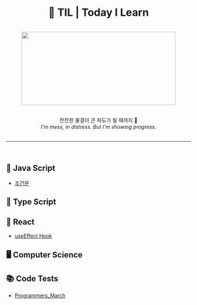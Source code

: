 <h1 align="center">📗 TIL | Today I Learn</h1>
<br>
<div align="center">
<img width="420px" height="200px"src="https://i.pinimg.com/originals/0b/5c/c0/0b5cc024841accd9a31a7b2daeb0e57b.gif">
<br><br>
<p>잔잔한 물결이 큰 파도가 될 때까지 🌊
<br><em>I'm mess, in distress. But I'm showing progress.</em>
<br><br>
</p>
</div>
<hr /><br>
<h2>🍟 Java Script</h2>
<ul>
<li><a href="https://github.com/h0circle/TIL/blob/main/Java%20Script/%EC%97%B0%EC%82%B0%EC%9E%90.md">조건문</a></li>
</ul>
<h2>🍕 Type Script</h2>
<h2>🌭 React</h2>
<ul>
<li><a href="https://github.com/h0circle/TIL/blob/main/React/useEffect.md">useEffect Hook</a></li>
</ul>
<h2>🖥 Computer Science</h2>
<h2>📚 Code Tests</h2>
<ul>
<li><a href="https://github.com/h0circle/TIL/blob/main/Code%20Tests/Lv0_march.md">Programmers_March</a></li>
</ul>
